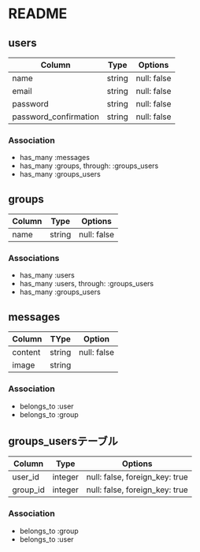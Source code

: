 # README

## users

|Column|Type|Options|
|------|----|-------|
|name|string|null: false|
|email|string|null: false|
|password|string|null: false|
|password_confirmation|string|null: false|

### Association
- has_many :messages
- has_many :groups, through: :groups_users
- has_many :groups_users

## groups

|Column|Type|Options|
|------|----|-------|
|name|string|null: false|


### Associations
- has_many :users
- has_many :users, through: :groups_users
- has_many :groups_users

## messages

|Column|TYpe|Option|
|------|----|------|
|content|string|null: false|
|image|string||


### Association
- belongs_to :user
- belongs_to :group


## groups_usersテーブル

|Column|Type|Options|
|------|----|-------|
|user_id|integer|null: false, foreign_key: true|
|group_id|integer|null: false, foreign_key: true|

### Association
- belongs_to :group
- belongs_to :user
